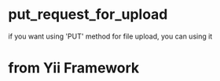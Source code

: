 # put_request_for_upload
if you want using 'PUT'  method for file upload, you can using it

# from Yii Framework
